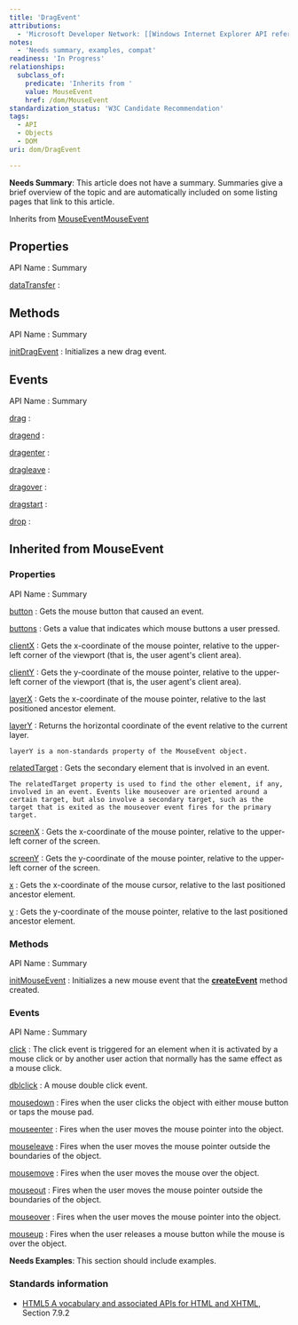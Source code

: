 ```yaml
---
title: 'DragEvent'
attributions:
  - 'Microsoft Developer Network: [[Windows Internet Explorer API reference](http://msdn.microsoft.com/en-us/library/ie/hh828809%28v=vs.85%29.aspx) Article]'
notes:
  - 'Needs summary, examples, compat'
readiness: 'In Progress'
relationships:
  subclass_of:
    predicate: 'Inherits from '
    value: MouseEvent
    href: /dom/MouseEvent
standardization_status: 'W3C Candidate Recommendation'
tags:
  - API
  - Objects
  - DOM
uri: dom/DragEvent

---
```

**Needs Summary**: This article does not have a summary. Summaries give a brief overview of the topic and are automatically included on some listing pages that link to this article.

Inherits from [MouseEvent](/dom/MouseEvent)[MouseEvent](/dom/MouseEvent)

## Properties

API Name
:   Summary

[dataTransfer](/dom/DragEvent/dataTransfer)
:

## Methods

API Name
:   Summary

[initDragEvent](/dom/DragEvent/initDragEvent)
:   Initializes a new drag event.

## Events

API Name
:   Summary

[drag](/dom/DragEvent/drag)
:

[dragend](/dom/DragEvent/dragend)
:

[dragenter](/dom/DragEvent/dragenter)
:

[dragleave](/dom/DragEvent/dragleave)
:

[dragover](/dom/DragEvent/dragover)
:

[dragstart](/dom/DragEvent/dragstart)
:

[drop](/dom/DragEvent/drop)
:

## Inherited from MouseEvent

### Properties

API Name
:   Summary

[button](/dom/MouseEvent/button)
:   Gets the mouse button that caused an event.

[buttons](/dom/MouseEvent/buttons)
:   Gets a value that indicates which mouse buttons a user pressed.

[clientX](/dom/MouseEvent/clientX)
:   Gets the x-coordinate of the mouse pointer, relative to the upper-left corner of the viewport (that is, the user agent's client area).

[clientY](/dom/MouseEvent/clientY)
:   Gets the y-coordinate of the mouse pointer, relative to the upper-left corner of the viewport (that is, the user agent's client area).

[layerX](/dom/MouseEvent/layerX)
:   Gets the x-coordinate of the mouse pointer, relative to the last positioned ancestor element.

[layerY](/dom/MouseEvent/layerY)
:   Returns the horizontal coordinate of the event relative to the current layer.

    layerY is a non-standards property of the MouseEvent object.

[relatedTarget](/dom/MouseEvent/relatedTarget)
:   Gets the secondary element that is involved in an event.

    The relatedTarget property is used to find the other element, if any, involved in an event. Events like mouseover are oriented around a certain target, but also involve a secondary target, such as the target that is exited as the mouseover event fires for the primary target.

[screenX](/dom/MouseEvent/screenX)
:   Gets the x-coordinate of the mouse pointer, relative to the upper-left corner of the screen.

[screenY](/dom/MouseEvent/screenY)
:   Gets the y-coordinate of the mouse pointer, relative to the upper-left corner of the screen.

[x](/dom/MouseEvent/x)
:   Gets the x-coordinate of the mouse cursor, relative to the last positioned ancestor element.

[y](/dom/MouseEvent/y)
:   Gets the y-coordinate of the mouse pointer, relative to the last positioned ancestor element.

### Methods

API Name
:   Summary

[initMouseEvent](/dom/MouseEvent/initMouseEvent)
:   Initializes a new mouse event that the [**createEvent**](/dom/Document/createEvent) method created.

### Events

API Name
:   Summary

[click](/dom/MouseEvent/click)
:   The click event is triggered for an element when it is activated by a mouse click or by another user action that normally has the same effect as a mouse click.

[dblclick](/dom/MouseEvent/dblclick)
:   A mouse double click event.

[mousedown](/dom/MouseEvent/mousedown)
:   Fires when the user clicks the object with either mouse button or taps the mouse pad.

[mouseenter](/dom/MouseEvent/mouseenter)
:   Fires when the user moves the mouse pointer into the object.

[mouseleave](/dom/MouseEvent/mouseleave)
:   Fires when the user moves the mouse pointer outside the boundaries of the object.

[mousemove](/dom/MouseEvent/mousemove)
:   Fires when the user moves the mouse over the object.

[mouseout](/dom/MouseEvent/mouseout)
:   Fires when the user moves the mouse pointer outside the boundaries of the object.

[mouseover](/dom/MouseEvent/mouseover)
:   Fires when the user moves the mouse pointer into the object.

[mouseup](/dom/MouseEvent/mouseup)
:   Fires when the user releases a mouse button while the mouse is over the object.

**Needs Examples**: This section should include examples.

### Standards information

-   [HTML5 A vocabulary and associated APIs for HTML and XHTML](http://go.microsoft.com/fwlink/p/?linkid=221374), Section 7.9.2
